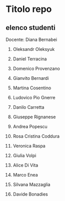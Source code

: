 # Titolo repo
## elenco studenti

Docente: Diana Bernabei

1. Oleksandr Oleksyuk
2. Daniel Terracina
3. Domenico Provenzano

4. Gianvito Bernardi
5. Martina Cosentino
6. Ludovico Pio Gnerre
7. Danilo Carretta
8. Giuseppe Rignanese
9. Andrea Popescu
10. Rosa Cristina Coddura
11. Veronica Raspa
12. Giulia Volpi
13. Alice Di Vita
14. Marco Enea
15. Silvana Mazzaglia
16. Davide Bonadies